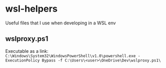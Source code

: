 # wsl-helpers
Useful files that I use when developing in a WSL env

## wslproxy.ps1
Executable as a link: `C:\Windows\System32\WindowsPowerShell\v1.0\powershell.exe -ExecutionPolicy Bypass -f C:\Users\<user>\OneDrive\Dev\wslproxy.ps1\`
